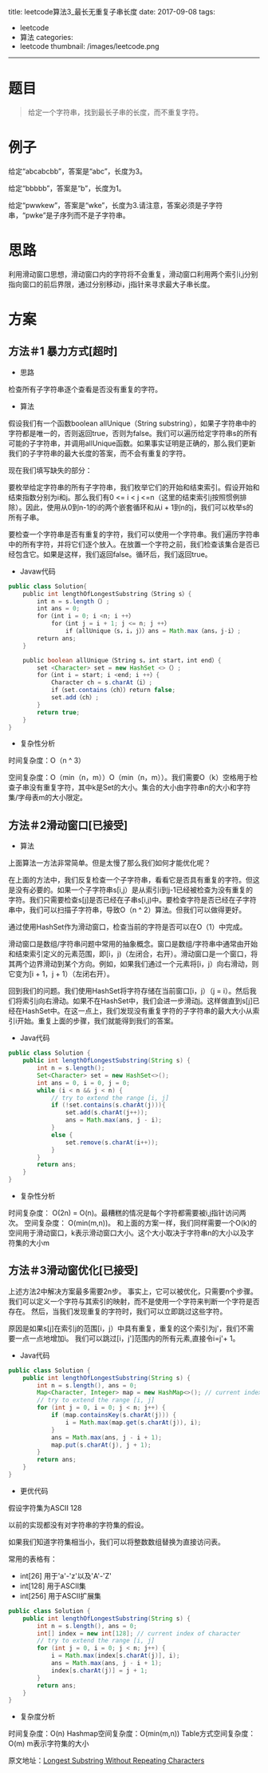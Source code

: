 title: leetcode算法3_最长无重复子串长度
date: 2017-09-08
tags:
 - leetcode
 - 算法
categories:
 - leetcode
thumbnail: /images/leetcode.png
---

# 题目

>给定一个字符串，找到最长子串的长度，而不重复字符。

# 例子

给定“abcabcbb”，答案是“abc”，长度为3。

给定“bbbbb”，答案是“b”，长度为1。

给定“pwwkew”，答案是“wke”，长度为3.请注意，答案必须是子字符串，“pwke”是子序列而不是子字符串。

<!-- more -->

# 思路

利用滑动窗口思想，滑动窗口内的字符将不会重复，滑动窗口利用两个索引i,j分别指向窗口的前后界限，通过分别移动i，j指针来寻求最大子串长度。


# 方案

## 方法＃1 暴力方式[超时]
- 思路

检查所有子字符串逐个查看是否没有重复的字符。

- 算法

假设我们有一个函数boolean allUnique（String substring），如果子字符串中的字符都是唯一的，否则返回true，否则为false。我们可以遍历给定字符串s的所有可能的子字符串，并调用allUnique函数。如果事实证明是正确的，那么我们更新我们的子字符串的最大长度的答案，而不会有重复的字符。

现在我们填写缺失的部分：

要枚举给定字符串的所有子字符串，我们枚举它们的开始和结束索引。假设开始和结束指数分别为i和j。那么我们有0 <= i < j <=n（这里的结束索引j按照惯例排除）。因此，使用从0到n-1的i的两个嵌套循环和从i + 1到n的j，我们可以枚举s的所有子串。

要检查一个字符串是否有重复的字符，我们可以使用一个字符串。我们遍历字符串中的所有字符，并将它们逐个放入。在放置一个字符之前，我们检查该集合是否已经包含它。如果是这样，我们返回false。循环后，我们返回true。

- Javaw代码

```java
public class Solution{
    public int lengthOfLongestSubstring（String s）{
        int n = s.length（）;
        int ans = 0;
        for（int i = 0; i <n; i ++）
            for（int j = i + 1; j <= n; j ++）
                if（allUnique（s，i，j））ans = Math.max（ans，j-i）;
        return ans;
    }

    public boolean allUnique（String s，int start，int end）{
        set <Character> set = new HashSet <>（）;
        for（int i = start; i <end; i ++）{
            Character ch = s.charAt（i）;
            if（set.contains（ch））return false;
            set.add（ch）;
        }
        return true;
    }
}
```

- 复杂性分析

时间复杂度：O（n ^ 3）

空间复杂度：O（min（n，m））O（min（n，m））。我们需要O（k）空格用于检查子串没有重复字符，其中k是Set的大小。集合的大小由字符串n的大小和字符集/字母表m的大小限定。

## 方法＃2滑动窗口[已接受]

- 算法

上面算法一方法非常简单。但是太慢了那么我们如何才能优化呢？

在上面的方法中，我们反复检查一个子字符串，看看它是否具有重复的字符。但这是没有必要的。如果一个子字符串s[i,j）是从索引i到j-1已经被检查为没有重复的字符。我们只需要检查s[j]是否已经在子串s[i,j)中。要检查字符是否已经在子字符串中，我们可以扫描子字符串，导致O（n ^ 2）算法。但我们可以做得更好。

通过使用HashSet作为滑动窗口，检查当前的字符是否可以在O（1）中完成。

滑动窗口是数组/字符串问题中常用的抽象概念。窗口是数组/字符串中通常由开始和结束索引定义的元素范围，即[i，j)（左闭合，右开）。滑动窗口是一个窗口，将其两个边界滑动到某个方向。例如，如果我们通过一个元素将[i，j）向右滑动，则它变为[i + 1，j + 1）（左闭右开）。

回到我们的问题。我们使用HashSet将字符存储在当前窗口[i，j）（j = i）。然后我们将索引j向右滑动。如果不在HashSet中，我们会进一步滑动j。这样做直到s[j]已经在HashSet中。在这一点上，我们发现没有重复字符的子字符串的最大大小从索引i开始。重复上面的步骤，我们就能得到我们的答案。

- Java代码
```java
public class Solution {
    public int lengthOfLongestSubstring(String s) {
        int n = s.length();
        Set<Character> set = new HashSet<>();
        int ans = 0, i = 0, j = 0;
        while (i < n && j < n) {
            // try to extend the range [i, j]
            if (!set.contains(s.charAt(j))){
                set.add(s.charAt(j++));
                ans = Math.max(ans, j - i);
            }
            else {
                set.remove(s.charAt(i++));
            }
        }
        return ans;
    }
}
```

- 复杂性分析

时间复杂度： O(2n) = O(n)。最糟糕的情况是每个字符都需要被i,j指针访问两次。
空间复杂度： O(min(m,n))。 和上面的方案一样，我们同样需要一个O(k)的空间用于滑动窗口，k表示滑动窗口大小。这个大小取决于字符串n的大小以及字符集的大小m

## 方法＃3滑动窗优化[已接受]

上述方法2中解决方案最多需要2n步。 事实上，它可以被优化，只需要n个步骤。 我们可以定义一个字符与其索引的映射，而不是使用一个字符来判断一个字符是否存在。 然后，当我们发现重复的字符时，我们可以立即跳过这些字符。

原因是如果s[j]在索引j的范围[i，j）中具有重复，重复的这个索引为j'，我们不需要一点一点地增加i。 我们可以跳过[i，j']范围内的所有元素,直接令i=j'+ 1。

- Java代码

```java
public class Solution {
    public int lengthOfLongestSubstring(String s) {
        int n = s.length(), ans = 0;
        Map<Character, Integer> map = new HashMap<>(); // current index of character
        // try to extend the range [i, j]
        for (int j = 0, i = 0; j < n; j++) {
            if (map.containsKey(s.charAt(j))) {
                i = Math.max(map.get(s.charAt(j)), i);
            }
            ans = Math.max(ans, j - i + 1);
            map.put(s.charAt(j), j + 1);
        }
        return ans;
    }
}
```

- 更优代码

假设字符集为ASCII 128

以前的实现都没有对字符串的字符集的假设。

如果我们知道字符集相当小，我们可以将整数数组替换为直接访问表。

常用的表格有：

- int[26] 用于'a'-'z'以及'A'-'Z'
- int[128] 用于ASCII集
- int[256] 用于ASCII扩展集

```java
public class Solution {
    public int lengthOfLongestSubstring(String s) {
        int n = s.length(), ans = 0;
        int[] index = new int[128]; // current index of character
        // try to extend the range [i, j]
        for (int j = 0, i = 0; j < n; j++) {
            i = Math.max(index[s.charAt(j)], i);
            ans = Math.max(ans, j - i + 1);
            index[s.charAt(j)] = j + 1;
        }
        return ans;
    }
}
```

- 复杂度分析

时间复杂度：O(n)
Hashmap空间复杂度：O(min(m,n))
Table方式空间复杂度：O(m) m表示字符集的大小

原文地址：[Longest Substring Without Repeating Characters](https://leetcode.com/problems/longest-substring-without-repeating-characters/description/)

